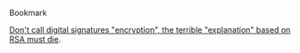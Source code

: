 Bookmark

[Don't call digital signatures "encryption", the terrible "explanation" based on RSA must die](https://security.stackexchange.com/a/87373/70830).
